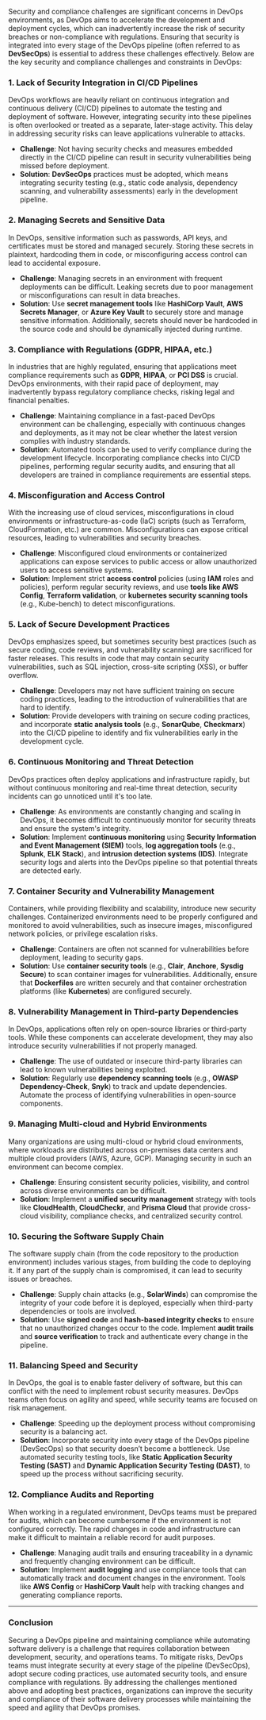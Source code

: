 Security and compliance challenges are significant concerns in DevOps environments, as DevOps aims to accelerate the development and deployment cycles, which can inadvertently increase the risk of security breaches or non-compliance with regulations. Ensuring that security is integrated into every stage of the DevOps pipeline (often referred to as **DevSecOps**) is essential to address these challenges effectively. Below are the key security and compliance challenges and constraints in DevOps:

### **1. Lack of Security Integration in CI/CD Pipelines**

DevOps workflows are heavily reliant on continuous integration and continuous delivery (CI/CD) pipelines to automate the testing and deployment of software. However, integrating security into these pipelines is often overlooked or treated as a separate, later-stage activity. This delay in addressing security risks can leave applications vulnerable to attacks.

- **Challenge**: Not having security checks and measures embedded directly in the CI/CD pipeline can result in security vulnerabilities being missed before deployment.
- **Solution**: **DevSecOps** practices must be adopted, which means integrating security testing (e.g., static code analysis, dependency scanning, and vulnerability assessments) early in the development pipeline.

### **2. Managing Secrets and Sensitive Data**

In DevOps, sensitive information such as passwords, API keys, and certificates must be stored and managed securely. Storing these secrets in plaintext, hardcoding them in code, or misconfiguring access control can lead to accidental exposure.

- **Challenge**: Managing secrets in an environment with frequent deployments can be difficult. Leaking secrets due to poor management or misconfigurations can result in data breaches.
- **Solution**: Use **secret management tools** like **HashiCorp Vault**, **AWS Secrets Manager**, or **Azure Key Vault** to securely store and manage sensitive information. Additionally, secrets should never be hardcoded in the source code and should be dynamically injected during runtime.

### **3. Compliance with Regulations (GDPR, HIPAA, etc.)**

In industries that are highly regulated, ensuring that applications meet compliance requirements such as **GDPR**, **HIPAA**, or **PCI DSS** is crucial. DevOps environments, with their rapid pace of deployment, may inadvertently bypass regulatory compliance checks, risking legal and financial penalties.

- **Challenge**: Maintaining compliance in a fast-paced DevOps environment can be challenging, especially with continuous changes and deployments, as it may not be clear whether the latest version complies with industry standards.
- **Solution**: Automated tools can be used to verify compliance during the development lifecycle. Incorporating compliance checks into CI/CD pipelines, performing regular security audits, and ensuring that all developers are trained in compliance requirements are essential steps.

### **4. Misconfiguration and Access Control**

With the increasing use of cloud services, misconfigurations in cloud environments or infrastructure-as-code (IaC) scripts (such as Terraform, CloudFormation, etc.) are common. Misconfigurations can expose critical resources, leading to vulnerabilities and security breaches.

- **Challenge**: Misconfigured cloud environments or containerized applications can expose services to public access or allow unauthorized users to access sensitive systems.
- **Solution**: Implement strict **access control** policies (using **IAM** roles and policies), perform regular security reviews, and use **tools like AWS Config**, **Terraform validation**, or **kubernetes security scanning tools** (e.g., Kube-bench) to detect misconfigurations.

### **5. Lack of Secure Development Practices**

DevOps emphasizes speed, but sometimes security best practices (such as secure coding, code reviews, and vulnerability scanning) are sacrificed for faster releases. This results in code that may contain security vulnerabilities, such as SQL injection, cross-site scripting (XSS), or buffer overflow.

- **Challenge**: Developers may not have sufficient training on secure coding practices, leading to the introduction of vulnerabilities that are hard to identify.
- **Solution**: Provide developers with training on secure coding practices, and incorporate **static analysis tools** (e.g., **SonarQube**, **Checkmarx**) into the CI/CD pipeline to identify and fix vulnerabilities early in the development cycle.

### **6. Continuous Monitoring and Threat Detection**

DevOps practices often deploy applications and infrastructure rapidly, but without continuous monitoring and real-time threat detection, security incidents can go unnoticed until it's too late. 

- **Challenge**: As environments are constantly changing and scaling in DevOps, it becomes difficult to continuously monitor for security threats and ensure the system's integrity.
- **Solution**: Implement **continuous monitoring** using **Security Information and Event Management (SIEM)** tools, **log aggregation tools** (e.g., **Splunk**, **ELK Stack**), and **intrusion detection systems (IDS)**. Integrate security logs and alerts into the DevOps pipeline so that potential threats are detected early.

### **7. Container Security and Vulnerability Management**

Containers, while providing flexibility and scalability, introduce new security challenges. Containerized environments need to be properly configured and monitored to avoid vulnerabilities, such as insecure images, misconfigured network policies, or privilege escalation risks.

- **Challenge**: Containers are often not scanned for vulnerabilities before deployment, leading to security gaps.
- **Solution**: Use **container security tools** (e.g., **Clair**, **Anchore**, **Sysdig Secure**) to scan container images for vulnerabilities. Additionally, ensure that **Dockerfiles** are written securely and that container orchestration platforms (like **Kubernetes**) are configured securely.

### **8. Vulnerability Management in Third-party Dependencies**

In DevOps, applications often rely on open-source libraries or third-party tools. While these components can accelerate development, they may also introduce security vulnerabilities if not properly managed.

- **Challenge**: The use of outdated or insecure third-party libraries can lead to known vulnerabilities being exploited.
- **Solution**: Regularly use **dependency scanning tools** (e.g., **OWASP Dependency-Check**, **Snyk**) to track and update dependencies. Automate the process of identifying vulnerabilities in open-source components.

### **9. Managing Multi-cloud and Hybrid Environments**

Many organizations are using multi-cloud or hybrid cloud environments, where workloads are distributed across on-premises data centers and multiple cloud providers (AWS, Azure, GCP). Managing security in such an environment can become complex.

- **Challenge**: Ensuring consistent security policies, visibility, and control across diverse environments can be difficult.
- **Solution**: Implement a **unified security management** strategy with tools like **CloudHealth**, **CloudCheckr**, and **Prisma Cloud** that provide cross-cloud visibility, compliance checks, and centralized security control.

### **10. Securing the Software Supply Chain**

The software supply chain (from the code repository to the production environment) includes various stages, from building the code to deploying it. If any part of the supply chain is compromised, it can lead to security issues or breaches.

- **Challenge**: Supply chain attacks (e.g., **SolarWinds**) can compromise the integrity of your code before it is deployed, especially when third-party dependencies or tools are involved.
- **Solution**: Use **signed code** and **hash-based integrity checks** to ensure that no unauthorized changes occur to the code. Implement **audit trails** and **source verification** to track and authenticate every change in the pipeline.

### **11. Balancing Speed and Security**

In DevOps, the goal is to enable faster delivery of software, but this can conflict with the need to implement robust security measures. DevOps teams often focus on agility and speed, while security teams are focused on risk management.

- **Challenge**: Speeding up the deployment process without compromising security is a balancing act.
- **Solution**: Incorporate security into every stage of the DevOps pipeline (DevSecOps) so that security doesn’t become a bottleneck. Use automated security testing tools, like **Static Application Security Testing (SAST)** and **Dynamic Application Security Testing (DAST)**, to speed up the process without sacrificing security.

### **12. Compliance Audits and Reporting**

When working in a regulated environment, DevOps teams must be prepared for audits, which can become cumbersome if the environment is not configured correctly. The rapid changes in code and infrastructure can make it difficult to maintain a reliable record for audit purposes.

- **Challenge**: Managing audit trails and ensuring traceability in a dynamic and frequently changing environment can be difficult.
- **Solution**: Implement **audit logging** and use compliance tools that can automatically track and document changes in the environment. Tools like **AWS Config** or **HashiCorp Vault** help with tracking changes and generating compliance reports.

---

### **Conclusion**

Securing a DevOps pipeline and maintaining compliance while automating software delivery is a challenge that requires collaboration between development, security, and operations teams. To mitigate risks, DevOps teams must integrate security at every stage of the pipeline (DevSecOps), adopt secure coding practices, use automated security tools, and ensure compliance with regulations. By addressing the challenges mentioned above and adopting best practices, organizations can improve the security and compliance of their software delivery processes while maintaining the speed and agility that DevOps promises.
